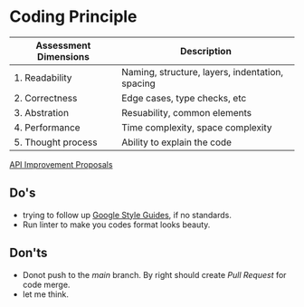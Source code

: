 # Coding Principle

| Assessment Dimensions |  Description |
| ---- |  --- |
| 1. Readability |  Naming, structure, layers, indentation, spacing |
| 2. Correctness | Edge cases, type checks, etc |
| 3. Abstration | Resuability, common elements |
| 4. Performance | Time complexity, space complexity |
| 5. Thought process | Ability to explain the code |

[API Improvement Proposals](https://google.aip.dev/1)

## Do's

- trying to follow up [Google Style Guides](https://google.github.io/styleguide/), if no standards.
- Run linter to make you codes format looks beauty.

## Don'ts

- Donot push to the *main* branch. By right should create *Pull Request* for code merge.
- let me think.
